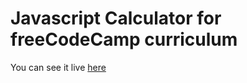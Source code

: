 # Javascript Calculator for freeCodeCamp curriculum

You can see it live [here](https://zaidamm.github.io/javascriptCalculator/)
